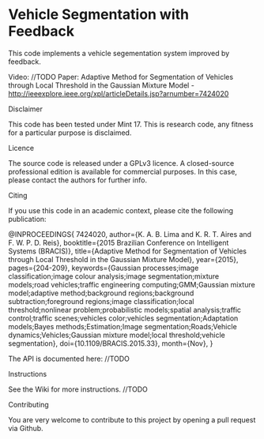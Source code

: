 # Vehicle Segmentation with Feedback

This code implements a vehicle segementation system improved by feedback.

Video: //TODO
Paper: Adaptive Method for Segmentation of Vehicles through Local Threshold in the Gaussian Mixture Model - http://ieeexplore.ieee.org/xpl/articleDetails.jsp?arnumber=7424020

Disclaimer

This code has been tested under Mint 17. This is research code, any fitness for a particular purpose is disclaimed.

Licence

The source code is released under a GPLv3 licence. A closed-source professional edition is available for commercial purposes. In this case, please contact the authors for further info.

Citing

If you use this code in an academic context, please cite the following publication:

@INPROCEEDINGS{
7424020, 
author={K. A. B. Lima and K. R. T. Aires and F. W. P. D. Reis}, 
booktitle={2015 Brazilian Conference on Intelligent Systems (BRACIS)}, 
title={Adaptive Method for Segmentation of Vehicles through Local Threshold in the Gaussian Mixture Model}, 
year={2015}, 
pages={204-209}, 
keywords={Gaussian processes;image classification;image colour analysis;image segmentation;mixture models;road vehicles;traffic engineering computing;GMM;Gaussian mixture model;adaptive method;background regions;background subtraction;foreground regions;image classification;local threshold;nonlinear problem;probabilistic models;spatial analysis;traffic control;traffic scenes;vehicles color;vehicles segmentation;Adaptation models;Bayes methods;Estimation;Image segmentation;Roads;Vehicle dynamics;Vehicles;Gaussian mixture model;local threshold;vehicle segmentation}, 
doi={10.1109/BRACIS.2015.33}, 
month={Nov},
}

The API is documented here: //TODO

Instructions

See the Wiki for more instructions. //TODO

Contributing

You are very welcome to contribute to this project by opening a pull request via Github. 
